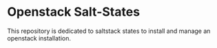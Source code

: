 # Openstack Salt-States

This repository is dedicated to saltstack states to install and manage
an openstack installation.


